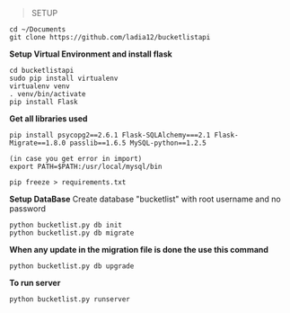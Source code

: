 

> SETUP


    cd ~/Documents
    git clone https://github.com/ladia12/bucketlistapi

**Setup Virtual Environment and install flask**

    cd bucketlistapi
    sudo pip install virtualenv
    virtualenv venv
    . venv/bin/activate
    pip install Flask

**Get all libraries used**

    pip install psycopg2==2.6.1 Flask-SQLAlchemy===2.1 Flask-Migrate==1.8.0 passlib==1.6.5 MySQL-python==1.2.5

    (in case you get error in import)
	export PATH=$PATH:/usr/local/mysql/bin
    
    pip freeze > requirements.txt

**Setup DataBase**
Create database "bucketlist" with root username and no password

    python bucketlist.py db init
    python bucketlist.py db migrate

**When any update in the migration file is done the use this command**

    python bucketlist.py db upgrade

**To run server**

    python bucketlist.py runserver